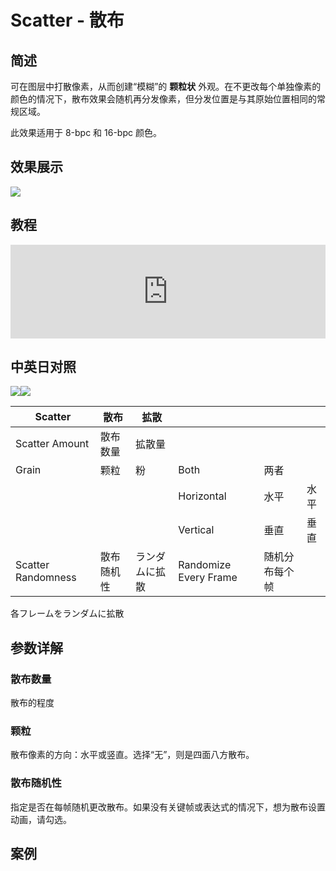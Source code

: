 # Scatter - 散布

## 简述

可在图层中打散像素，从而创建“模糊”的 **颗粒状**
外观。在不更改每个单独像素的颜色的情况下，散布效果会随机再分发像素，但分发位置是与其原始位置相同的常规区域。

此效果适用于 8-bpc 和 16-bpc 颜色。

## 效果展示

![](https://cdn.yuelili.com/20220102020851.png)

## 教程

<iframe src="https://player.bilibili.com/player.html?bvid=BV1e34y1X7Vj&page=73&high_quality=1" width="100%" allowfullscreen="allowfullscreen" frameborder="0"></iframe>

## 中英日对照

![](https://mir.yuelili.com/wp-content/uploads/user/AE/effects/AE-Effects-Stylize-Scatter.png)![](https://mir.yuelili.com/wp-content/uploads/user/AE/effects/AE-Effects-Stylize-Scatter_cn.png)

| Scatter            | 散布       | 拡散           |                       |                |      |
| ------------------ | ---------- | -------------- | --------------------- | -------------- | ---- |
| Scatter Amount     | 散布数量   | 拡散量         |                       |                |      |
| Grain              | 颗粒       | 粉             | Both                  | 两者           |      |
|                    |            |                | Horizontal            | 水平           | 水平 |
|                    |            |                | Vertical              | 垂直           | 垂直 |
| Scatter Randomness | 散布随机性 | ランダムに拡散 | Randomize Every Frame | 随机分布每个帧 |      |

各フレームをランダムに拡散

## 参数详解

### 散布数量

散布的程度

### 颗粒

散布像素的方向：水平或竖直。选择“无”，则是四面八方散布。

### 散布随机性

指定是否在每帧随机更改散布。如果没有关键帧或表达式的情况下，想为散布设置动画，请勾选。

## 案例
